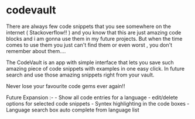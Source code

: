 # codevault
There are always few code snippets that you see somewhere on the internet ( Stackoverflow!! ) and you know that this are just amazing code blocks and i am gonna use them in my future projects.
But when the time comes to use them you just can't find them or even worst , you don't remember about them....

The CodeVault is an app with simple interface that lets you save such amazing piece of code snippets with examples in one easy click. In future search and use those amazing snippets right from your vault.

Never lose your favourite code gems ever again!!


Future Expansion :-
	- Show all code entries for a language
		- edit/delete options for selected code snippets
	- Syntex highlighting in the code boxes
	- Language search box auto complete from language list
